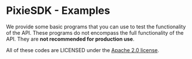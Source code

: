 # PixieSDK - Examples

We provide some basic programs that you can use to test the functionality of the API. These programs
do not encompass the full functionality of the API. They are **not recommended for production use**.

All of these codes are LICENSED under
the [Apache 2.0 license](https://www.apache.org/licenses/LICENSE-2.0.html).